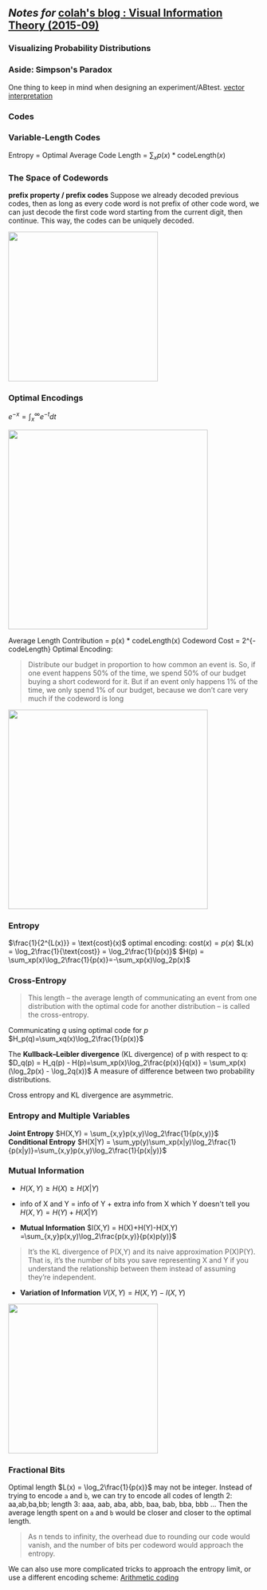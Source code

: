 ﻿## *Notes for* [colah's blog : Visual Information Theory (2015-09)](http://colah.github.io/posts/2015-09-Visual-Information/)
### Visualizing Probability Distributions
### Aside: Simpson's Paradox
One thing to keep in mind when designing an experiment/ABtest.
[vector interpretation](https://en.wikipedia.org/wiki/Simpson%27s_paradox#Vector_interpretation)
### Codes
### Variable-Length Codes
Entropy = Optimal Average Code Length = $\sum_xp(x)*\text{codeLength}(x)$
### The Space of Codewords
**prefix property / prefix codes**
Suppose we already decoded previous codes, then as long as every code word is not prefix of other code word, we can just decode the first code word starting from the current digit, then continue. This way, the codes can be uniquely decoded.

<img src="http://colah.github.io/posts/2015-09-Visual-Information/img/CodeSpaceUsed.png"  width="300px"/>

### Optimal Encodings
$e^{-x} = \int_x^{\infty} e^{-t}dt$


<img src="http://colah.github.io/posts/2015-09-Visual-Information/img/code-cost.png"  width="400px"/>

Average Length Contribution = p(x) * codeLength(x)
Codeword Cost = 2^{-codeLength}
Optimal Encoding: 
> Distribute our budget in proportion to how common an event is. So, if one event happens 50% of the time, we spend 50% of our budget buying a short codeword for it. But if an event only happens 1% of the time, we only spend 1% of our budget, because we don’t care very much if the codeword is long

<img src="http://colah.github.io/posts/2015-09-Visual-Information/img/code-auction-balanced-noderivs.png"  width="400px"/>

### Entropy
$\frac{1}{2^{L(x)}} = \text{cost}(x)$
optimal encoding: $\text{cost}(x) = p(x)$
$L(x) = \log_2\frac{1}{\text{cost}} = \log_2\frac{1}{p(x)}$
 $H(p) = \sum_xp(x)\log_2\frac{1}{p(x)}=-\sum_xp(x)\log_2p(x)$
### Cross-Entropy
> This length – the average length of communicating an event from one distribution with the optimal code for another distribution – is called the cross-entropy.

Communicating $q$ using optimal code for $p$
$H_p(q)=\sum_xq(x)\log_2\frac{1}{p(x)}$

The **Kullback–Leibler divergence** (KL divergence) of p with respect to q:
$D_q(p) = H_q(p) - H(p)=\sum_xp(x)\log_2\frac{p(x)}{q(x)} = \sum_xp(x)(\log_2p(x) - \log_2q(x))$
A measure of difference between two probability distributions.

Cross entropy and KL divergence are asymmetric.
### Entropy and Multiple Variables
**Joint Entropy**
$H(X,Y) = \sum_{x,y}p(x,y)\log_2\frac{1}{p(x,y)}$
**Conditional Entropy**
$H(X|Y) = \sum_yp(y)\sum_xp(x|y)\log_2\frac{1}{p(x|y)}=\sum_{x,y}p(x,y)\log_2\frac{1}{p(x|y)}$

### Mutual Information
- $H(X,Y)\geq H(X)\geq H(X|Y)$

- info of X and Y = info of Y + extra info from X which Y doesn't tell you
$H(X,Y) = H(Y)+H(X|Y)$

- **Mutual Information**
$I(X,Y) = H(X)+H(Y)-H(X,Y)
=\sum_{x,y}p(x,y)\log_2\frac{p(x,y)}{p(x)p(y)}$
>It’s the KL divergence of P(X,Y) and its naive approximation P(X)P(Y). That is, it’s the number of bits you save representing X and Y if you understand the relationship between them instead of assuming they’re independent.

- **Variation of Information**
$V(X,Y) = H(X,Y)-I(X,Y)$

<img src="http://colah.github.io/posts/2015-09-Visual-Information/img/Hxy-info.png"  width="300px"/>

### Fractional Bits
Optimal length $L(x) =  \log_2\frac{1}{p(x)}$ may not be integer.
Instead of trying to encode `a` and `b`,
we can try to encode all codes of
length 2:
aa,ab,ba,bb;
length 3:
aaa, aab, aba, abb, baa, bab, bba, bbb
...
Then the average length spent on `a` and `b` would be closer and closer to the optimal length.
>As n tends to infinity, the overhead due to rounding our code would vanish, and the number of bits per codeword would approach the entropy.

We can also use more complicated tricks to approach the entropy limit, or use a different encoding scheme: [Arithmetic coding](https://en.wikipedia.org/wiki/Arithmetic_coding) 



